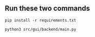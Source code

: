 ## Run these two commands

```
pip install -r requirements.txt
```

```
python3 src/gui/backend/main.py
```
